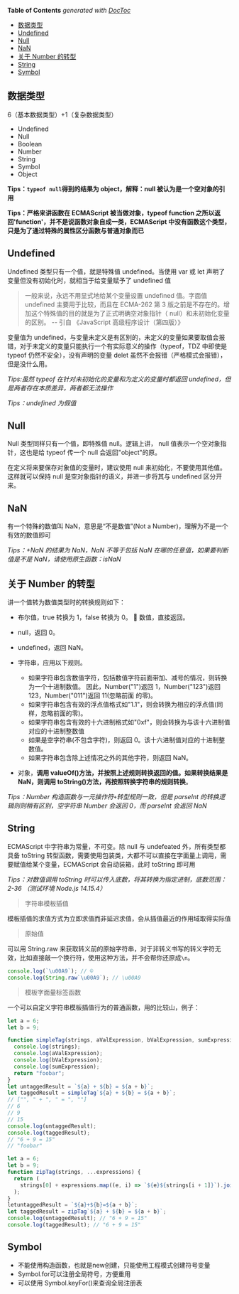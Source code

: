 <!-- START doctoc generated TOC please keep comment here to allow auto update -->
<!-- DON'T EDIT THIS SECTION, INSTEAD RE-RUN doctoc TO UPDATE -->
**Table of Contents**  *generated with [DocToc](https://github.com/thlorenz/doctoc)*

- [数据类型](#%E6%95%B0%E6%8D%AE%E7%B1%BB%E5%9E%8B)
- [Undefined](#undefined)
- [Null](#null)
- [NaN](#nan)
- [关于 Number 的转型](#%E5%85%B3%E4%BA%8E-number-%E7%9A%84%E8%BD%AC%E5%9E%8B)
- [String](#string)
- [Symbol](#symbol)

<!-- END doctoc generated TOC please keep comment here to allow auto update -->

## 数据类型

6（基本数据类型）+1（复杂数据类型）

- Undefined
- Null
- Boolean
- Number
- String
- Symbol
- Object

**Tips：`typeof null`得到的结果为 object，解释：null 被认为是一个空对象的引用**

**Tips：严格来讲函数在 ECMAScript 被当做对象，typeof function 之所以返回'function'，并不是说函数对象自成一类，ECMAScript 中没有函数这个类型，只是为了通过特殊的属性区分函数与普通对象而已**

## Undefined

Undefined 类型只有一个值，就是特殊值 undefined。当使用 var 或 let 声明了变量但没有初始化时，就相当于给变量赋予了 undefined 值

> 一般来说，永远不用显式地给某个变量设置 undefined 值。字面值 undefined 主要用于比较，而且在 ECMA-262 第 3 版之前是不存在的。增加这个特殊值的目的就是为了正式明确空对象指针（ null）和未初始化变量的区别。 -- 引自 《JavaScript 高级程序设计（第四版）》

变量值为 undefined，与变量未定义是有区别的，未定义的变量如果要取值会报错，对于未定义的变量只能执行一个有实际意义的操作（typeof，TDZ 中即使是 typeof 仍然不安全），没有声明的变量 delet 虽然不会报错（严格模式会报错），但是没什么用。

_Tips:虽然 typeof 在针对未初始化的变量和为定义的变量时都返回 undefined，但是两者存在本质差异，两者都无法操作_

_Tips：undefined 为假值_

## Null

Null 类型同样只有一个值，即特殊值 null。逻辑上讲， null 值表示一个空对象指针，这也是给 typeof 传一个 null 会返回"object"的原。

在定义将来要保存对象值的变量时，建议使用 null 来初始化，不要使用其他值。这样就可以保持 null 是空对象指针的语义，并进一步将其与 undefined 区分开来。

## NaN

有一个特殊的数值叫 NaN，意思是“不是数值”(Not a Number)，理解为不是一个有效的数值即可

_Tips：+NaN 的结果为 NaN，NaN 不等于包括 NaN 在哪的任意值，如果要判断值是不是 NaN，请使用原生函数：isNaN_

## 关于 Number 的转型

讲一个值转为数值类型时的转换规则如下：

- 布尔值，true 转换为 1，false 转换为 0。  数值，直接返回。
- null，返回 0。
- undefined，返回 NaN。
- 字符串，应用以下规则。

  - 如果字符串包含数值字符，包括数值字符前面带加、减号的情况，则转换为一个十进制数值。 因此，Number("1")返回 1，Number("123")返回 123，Number("011")返回 11(忽略前面 的零)。
  - 如果字符串包含有效的浮点值格式如"1.1"，则会转换为相应的浮点值(同样，忽略前面的零)。
  - 如果字符串包含有效的十六进制格式如"0xf"，则会转换为与该十六进制值对应的十进制整数值
  - 如果是空字符串(不包含字符)，则返回 0。该十六进制值对应的十进制整数值。
  - 如果字符串包含除上述情况之外的其他字符，则返回 NaN。

- 对象，**调用 valueOf()方法，并按照上述规则转换返回的值。如果转换结果是 NaN，则调用 toString()方法，再按照转换字符串的规则转换**。

_Tips：Number 构造函数与一元操作符`+`转型规则一致，但是 parseInt 的转换逻辑则则稍有区别，空字符串 Number 会返回 0，而 parseInt 会返回 NaN_

## String

ECMAScript 中字符串为常量，不可变。除 null 与 undefeated 外，所有类型都具备 toString 转型函数，需要使用包装类，大都不可以直接在字面量上调用，需要赋值给某个变量，ECMAScript 会自动装箱，此时 toString 即可用

_Tips：对数值调用 toString 时可以传入底数，将其转换为指定进制，底数范围：2-36 （测试环境 Node.js 14.15.4）_

> 字符串模板插值

模板插值的求值方式为立即求值而非延迟求值，会从插值最近的作用域取得实际值

> 原始值

可以用 String.raw 来获取转义前的原始字符串，对于非转义书写的转义字符无效，比如直接敲一个换行符，使用这种方法，并不会帮你还原成`\n`。

```javascript
console.log(`\u00A9`); // ©
console.log(String.raw`\u00A9`); // \u00A9
```

> 模板字面量标签函数

一个可以自定义字符串模板插值行为的普通函数，用的比较山，例子：

```javascript
let a = 6;
let b = 9;

function simpleTag(strings, aValExpression, bValExpression, sumExpression) {
  console.log(strings);
  console.log(aValExpression);
  console.log(bValExpression);
  console.log(sumExpression);
  return "foobar";
}
let untaggedResult = `${a} + ${b} = ${a + b}`;
let taggedResult = simpleTag`${a} + ${b} = ${a + b}`;
// ["", " + ", " = ", ""]
// 6
// 9
// 15
console.log(untaggedResult);
console.log(taggedResult);
// "6 + 9 = 15"
// "foobar"
```

```javascript
let a = 6;
let b = 9;
function zipTag(strings, ...expressions) {
  return (
    strings[0] + expressions.map((e, i) => `${e}${strings[i + 1]}`).join("")
  );
}
letuntaggedResult = `${a}+${b}=${a + b}`;
let taggedResult = zipTag`${a} + ${b} = ${a + b}`;
console.log(untaggedResult); // "6 + 9 = 15"
console.log(taggedResult); // "6 + 9 = 15"
```


## Symbol

- 不能使用构造函数，也就是new创建，只能使用工程模式创建符号变量
- Symbol.for可以注册全局符号，方便重用
- 可以使用 Symbol.keyFor()来查询全局注册表